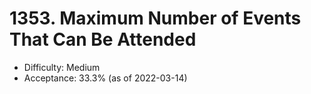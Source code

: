 # 1353. Maximum Number of Events That Can Be Attended
- Difficulty: Medium
- Acceptance: 33.3% (as of 2022-03-14)
